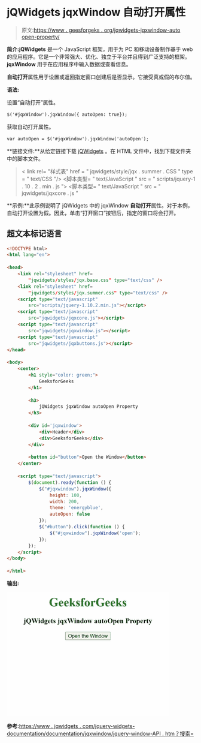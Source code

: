# jQWidgets jqxWindow 自动打开属性

> 原文:[https://www . geesforgeks . org/jqwidgets-jqxwindow-auto open-property/](https://www.geeksforgeeks.org/jqwidgets-jqxwindow-autoopen-property/)

**简介:jQWidgets** 是一个 JavaScript 框架，用于为 PC 和移动设备制作基于 web 的应用程序。它是一个非常强大、优化、独立于平台并且得到广泛支持的框架。 **jqxWindow** 用于在应用程序中输入数据或查看信息。

**自动打开**属性用于设置或返回指定窗口创建后是否显示。它接受真或假的布尔值。

**语法:**

设置“自动打开”属性。

```html
$('#jqxWindow').jqxWindow({ autoOpen: true});  
```

获取自动打开属性。

```html
var autoOpen = $('#jqxWindow').jqxWindow('autoOpen'); 
```

**链接文件:**从给定链接下载 [jQWidgets](https://www.jqwidgets.com/download/) 。在 HTML 文件中，找到下载文件夹中的脚本文件。

> <link rel="”stylesheet”" href="”jqwidgets/styles/jqx.base.css”" type="”text/css”">
> < link rel= "样式表" href = " jqwidgets/style/jqx . summer . CSS " type = " text/CSS "/>
> <脚本类型= " text/JavaScript " src = " scripts/jquery-1 . 10 . 2 . min . js "></脚本>
> <脚本类型= " text/JavaScript " src = " jqwidgets/jqxcore . js "

**示例:**此示例说明了 jQWidgets 中的 jqxWindow **自动打开**属性。对于本例，自动打开设置为假。因此，单击“打开窗口”按钮后，指定的窗口将会打开。

## 超文本标记语言

```html
<!DOCTYPE html>
<html lang="en">

<head>
    <link rel="stylesheet" href=
        "jqwidgets/styles/jqx.base.css" type="text/css" />
    <link rel="stylesheet" href=
        "jqwidgets/styles/jqx.summer.css" type="text/css" />
    <script type="text/javascript" 
        src="scripts/jquery-1.10.2.min.js"></script>
    <script type="text/javascript" 
        src="jqwidgets/jqxcore.js"></script>
    <script type="text/javascript" 
        src="jqwidgets/jqxwindow.js"></script>
    <script type="text/javascript" 
        src="jqwidgets/jqxbuttons.js"></script>
</head>

<body>
    <center>
        <h1 style="color: green;">
            GeeksforGeeks 
        </h1>

        <h3>
            jQWidgets jqxWindow autoOpen Property
        </h3>

        <div id='jqxwindow'>
            <div>Header</div>
            <div>GeeksforGeeks</div>
        </div>

        <button id="button">Open the Window</button>
    </center>

    <script type="text/javascript">
        $(document).ready(function () {
            $("#jqxwindow").jqxWindow({
                height: 100,
                width: 200,
                theme: 'energyblue',
                autoOpen: false
            });
            $("#button").click(function () {
                $("#jqxwindow").jqxWindow('open');
            });
        });
    </script>
</body>

</html>
```

**输出:**

![](img/91c335caf7d1fbbbd7835ef7e2d37043.png)

**参考:**[https://www . jqwidgets . com/jquery-widgets-documentation/documentation/jqxwindow/jquery-window-API . htm？搜索=](https://www.jqwidgets.com/jquery-widgets-documentation/documentation/jqxwindow/jquery-window-api.htm?search=)